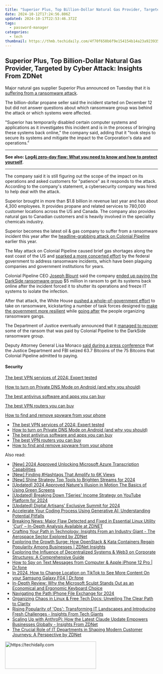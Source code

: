 ```yaml
---
title: "Superior Plus, Top Billion-Dollar Natural Gas Provider, Targeted by Cyber Attack: Insights From ZDNet"
date: 2024-10-12T17:24:56.806Z
updated: 2024-10-17T22:53:46.372Z
tags:
  - password-manager
categories:
  - tech
thumbnail: https://thmb.techidaily.com/4f70f650b6f9e154154b14a23a923935cddb729dccba03ae23bb5479d56f059d.jpg
---
```


## Superior Plus, Top Billion-Dollar Natural Gas Provider, Targeted by Cyber Attack: Insights From ZDNet

Major natural gas supplier Superior Plus announced on Tuesday that it is [suffering from a ransomware attack](http://www.superiorplus.com/press-release/?year=2021&workflowId=1e7c0589-f294-4596-ab0d-35c821e098ba). 

The billion-dollar propane seller said the incident started on December 12 but did not answer questions about which ransomware group was behind the attack or which systems were affected. 

"Superior has temporarily disabled certain computer systems and applications as it investigates this incident and is in the process of bringing these systems back online," the company said, adding that it "took steps to secure its systems and mitigate the impact to the Corporation's data and operations." 

---

**See also:** [**Log4j zero-day flaw: What you need to know and how to protect yourself**](https://www.zdnet.com/article/log4j-zero-day-flaw-what-you-need-to-know-and-how-to-protect-yourself/).

---

The company said it is still figuring out the scope of the impact on its operations and asked customers for "patience" as it responds to the attack. According to the company's statement, a cybersecurity company was hired to help deal with the attack.

Superior brought in more than $1.8 billion in revenue last year and has about 4,300 employees. It provides propane and related services to 780,000 customer locations across the US and Canada. The company also provides natural gas to Canadian customers and is heavily involved in the speciality chemicals industry. 

Superior becomes the latest oil & gas company to suffer from a ransomware incident this year after the [headline-grabbing attack on Colonial Pipeline](https://www.zdnet.com/article/colonial-pipeline-ransomware-attack-everything-you-need-to-know/) earlier this year.

The May attack on Colonial Pipeline caused brief gas shortages along the east coast of the US and [sparked a more concerted effort](https://www.zdnet.com/article/tech-giants-make-cybersecurity-commitments-after-white-house-meeting/) by the federal government to address ransomware incidents, which have been plaguing companies and government institutions for years.

Colonial Pipeline CEO [Joseph Blount](https://www.zdnet.com/article/colonial-pipeline-ceo-paying-darkside-ransom-was-the-right-thing-to-do-for-the-country/) said the company [ended up paying the DarkSide ransomware group](https://www.zdnet.com/article/colonial-pipeline-paid-close-to-5-million-in-ransomware-blackmail-payment/) $5 million in ransom to get its systems back online after the incident forced it to shutter its operations and freeze IT systems to isolate the infection. 

After that attack, the White House [pushed a whole-of-government effort](https://www.zdnet.com/article/white-house-to-convene-30-country-cybersecurity-meeting/) to take on ransomware, kickstarting a number of task forces designed to [make the government more resilient](https://www.zdnet.com/article/white-house-urges-mayors-to-meet-with-state-cybersecurity-officials-on-ransomware/) while [going after](https://www.zdnet.com/article/fbi-doj-to-treat-ransomware-attacks-with-similar-priority-as-terrorism/) the people organizing ransomware gangs. 

The Department of Justice eventually announced that it [managed to recover](https://www.zdnet.com/article/majority-of-ransom-paid-by-colonial-pipeline-seized-and-returned-by-doj/) some of the ransom that was paid by Colonial Pipeline to the DarkSide ransomware group. 

Deputy Attorney General Lisa Monaco [said during a press conference](https://twitter.com/ABC/status/1401982802753634309) that the Justice Department and FBI seized 63.7 Bitcoins of the 75 Bitcoins that Colonial Pipeline admitted to paying.

#### Security

[The best VPN services of 2024: Expert tested](https://www.zdnet.com/article/best-vpn/ "The best VPN services of 2024: Expert tested")

[How to turn on Private DNS Mode on Android (and why you should)](https://www.zdnet.com/article/how-to-turn-on-private-dns-mode-on-android-and-why-you-should/ "How to turn on Private DNS Mode on Android (and why you should)")

[The best antivirus software and apps you can buy](https://www.zdnet.com/article/best-antivirus/ "The best antivirus software and apps you can buy")

[The best VPN routers you can buy](https://www.zdnet.com/article/best-vpn-router/ "The best VPN routers you can buy")

[How to find and remove spyware from your phone](https://www.zdnet.com/article/how-to-find-and-remove-spyware-from-your-phone/ "How to find and remove spyware from your phone")

* [The best VPN services of 2024: Expert tested](https://www.zdnet.com/article/best-vpn/ "The best VPN services of 2024: Expert tested")
* [How to turn on Private DNS Mode on Android (and why you should)](https://www.zdnet.com/article/how-to-turn-on-private-dns-mode-on-android-and-why-you-should/ "How to turn on Private DNS Mode on Android (and why you should)")
* [The best antivirus software and apps you can buy](https://www.zdnet.com/article/best-antivirus/ "The best antivirus software and apps you can buy")
* [The best VPN routers you can buy](https://www.zdnet.com/article/best-vpn-router/ "The best VPN routers you can buy")
* [How to find and remove spyware from your phone](https://www.zdnet.com/article/how-to-find-and-remove-spyware-from-your-phone/ "How to find and remove spyware from your phone")

<ins class="adsbygoogle"
     style="display:block"
     data-ad-format="autorelaxed"
     data-ad-client="ca-pub-7571918770474297"
     data-ad-slot="1223367746"></ins>

<ins class="adsbygoogle"
     style="display:block"
     data-ad-client="ca-pub-7571918770474297"
     data-ad-slot="8358498916"
     data-ad-format="auto"
     data-full-width-responsive="true"></ins>

<span class="atpl-alsoreadstyle">Also read:</span>
<div><ul>
<li><a href="https://fox-glue.techidaily.com/new-2024-approved-unlocking-microsoft-azure-transcription-capabilities/"><u>[New] 2024 Approved Unlocking Microsoft Azure Transcription Capabilities</u></a></li>
<li><a href="https://youtube-sure.techidaily.com/inding-hashtags-that-amplify-to-6k-views/"><u>[New] Finding #Hashtags That Amplify to 6K Views</u></a></li>
<li><a href="https://fox-access.techidaily.com/new-shine-strategy-top-tools-to-brighten-streams-for-2024/"><u>[New] Shine Strategy Top Tools to Brighten Streams for 2024</u></a></li>
<li><a href="https://fox-boxes.techidaily.com/updated-2024-approved-natures-illusion-in-motion-the-basics-of-using-green-screens/"><u>[Updated] 2024 Approved Nature's Illusion in Motion The Basics of Using Green Screens</u></a></li>
<li><a href="https://facebook-video-share.techidaily.com/updated-breaking-down-tseries-income-strategy-on-youtube-platform-for-2024/"><u>[Updated] Breaking Down TSeries' Income Strategy on YouTube Platform for 2024</u></a></li>
<li><a href="https://facebook-video-footage.techidaily.com/updated-digital-artisans-exclusive-summit-for-2024/"><u>[Updated] Digital Artisans' Exclusive Summit for 2024</u></a></li>
<li><a href="https://app-tips.techidaily.com/accelerate-your-coding-process-using-generative-ai-understanding-potential-pitfalls/"><u>Accelerate Your Coding Process Using Generative AI: Understanding Potential Pitfalls</u></a></li>
<li><a href="https://app-tips.techidaily.com/breaking-news-major-flaw-detected-and-fixed-in-essential-linux-utility-curl-in-depth-analysis-available-at-zdnet/"><u>Breaking News: Major Flaw Detected and Fixed in Essential Linux Utility 'Curl' – In-Depth Analysis Available at ZDNET</u></a></li>
<li><a href="https://app-tips.techidaily.com/crafting-your-path-in-technology-insights-from-an-industry-giant-the-aerospace-sector-explored-by-zdnet/"><u>Crafting Your Path in Technology: Insights From an Industry Giant - The Aerospace Sector Explored by ZDNet</u></a></li>
<li><a href="https://app-tips.techidaily.com/exploring-the-growth-surge-how-openstack-and-kata-containers-regain-popularity-among-businesses-zdnet-insights/"><u>Exploring the Growth Surge: How OpenStack & Kata Containers Regain Popularity Among Businesses | ZDNet Insights</u></a></li>
<li><a href="https://app-tips.techidaily.com/exploring-the-influence-of-decentralized-systems-and-web3-on-corporate-structures-a-comprehensive-guide/"><u>Exploring the Influence of Decentralized Systems & Web3 on Corporate Structures: A Comprehensive Guide</u></a></li>
<li><a href="https://ios-location-track.techidaily.com/how-to-spy-on-text-messages-from-computer-and-apple-iphone-12-pro-drfone-by-drfone-virtual-ios/"><u>How to Spy on Text Messages from Computer & Apple iPhone 12 Pro | Dr.fone</u></a></li>
<li><a href="https://location-social.techidaily.com/in-2024-how-to-change-location-on-tiktok-to-see-more-content-on-your-samsung-galaxy-f04-drfone-by-drfone-virtual-android/"><u>In 2024, How to Change Location on TikTok to See More Content On your Samsung Galaxy F04 | Dr.fone</u></a></li>
<li><a href="https://fox-http.techidaily.com/in-depth-review-why-the-microsoft-sculpt-stands-out-as-an-economical-and-ergonomic-keyboard-choice/"><u>In-Depth Review: Why the Microsoft Sculpt Stands Out as an Economical and Ergonomic Keyboard Choice</u></a></li>
<li><a href="https://some-skills.techidaily.com/navigating-the-path-iphone-file-exchange-for-2024/"><u>Navigating the Path IPhone File Exchange for 2024</u></a></li>
<li><a href="https://app-tips.techidaily.com/organizing-chaos-in-linux-and-free-tech-docs-unveiling-the-clear-path-to-clarity/"><u>Organizing Chaos in Linux & Free Tech Docs: Unveiling The Clear Path to Clarity</u></a></li>
<li><a href="https://app-tips.techidaily.com/rising-popularity-of-ops-transforming-it-landscapes-and-introducing-fresh-challenges-insights-from-tech-giants/"><u>Rising Popularity of 'Ops': Transforming IT Landscapes and Introducing Fresh Challenges - Insights From Tech Giants</u></a></li>
<li><a href="https://app-tips.techidaily.com/scaling-up-with-anthropi-how-the-latest-claude-update-empowers-businesses-globally-insights-from-zdnet/"><u>Scaling Up with AnthroPi: How the Latest Claude Update Empowers Businesses Globally - Insights From ZDNet</u></a></li>
<li><a href="https://app-tips.techidaily.com/the-crucial-role-of-it-departments-in-shaping-modern-customer-journeys-a-perspective-by-zdnet/"><u>The Crucial Role of IT Departments in Shaping Modern Customer Journeys: A Perspective by ZDNet</u></a></li>
</ul></div>

<!-- affiliate ads begin -->
<a href="https://aligracehair.sjv.io/c/5597632/1886015/19272" target="_top" id="1886015">
  <img src="//a.impactradius-go.com/display-ad/19272-1886015" border="0" alt="https://techidaily.com" width="300" height="90"/>
</a>
<img height="0" width="0" src="https://aligracehair.sjv.io/i/5597632/1886015/19272" style="position:absolute;visibility:hidden;" border="0" />
<!-- affiliate ads end -->

